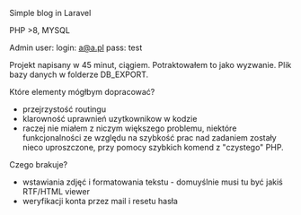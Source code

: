 Simple blog in Laravel

PHP >8, MYSQL

Admin user:
login: a@a.pl
pass: test

Projekt napisany w 45 minut, ciągiem. Potraktowałem to jako wyzwanie. Plik bazy danych w folderze DB_EXPORT.

Które elementy mógłbym dopracować?
- przejrzystość routingu
- klarowność uprawnień uzytkownikow w kodzie
- raczej nie miałem z niczym większego problemu, niektóre funkcjonalności ze względu na szybkość prac nad zadaniem zostały nieco uproszczone,
przy pomocy szybkich komend z "czystego" PHP.

Czego brakuje?
- wstawiania zdjęć i formatowania tekstu - domuyślnie musi tu być jakiś RTF/HTML viewer
- weryfikacji konta przez mail i resetu hasła
